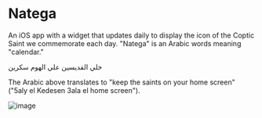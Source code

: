 # Natega
An iOS app with a widget that updates daily to display the icon of the Coptic Saint we commemorate each day. "Natega" is an Arabic words meaning "calendar."

خلي القديسين علي الهوم سكرين

The Arabic above translates to "keep the saints on your home screen" ("5aly el Kedesen 3ala el home screen").

![image](https://user-images.githubusercontent.com/83912435/209394314-1903fbea-5f14-4997-b235-02666dfe25a0.png)

